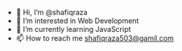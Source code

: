 - 👋 Hi, I’m @shafiqraza
- 👀 I’m interested in Web Development
- 🌱 I’m currently learning JavaScript
- 📫 How to reach me shafiqraza503@gamil.com

<!---
shafiqraza/shafiqraza is a ✨ special ✨ repository because its `README.md` (this file) appears on your GitHub profile.
You can click the Preview link to take a look at your changes.
--->
